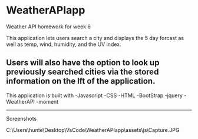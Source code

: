 # WeatherAPIapp
Weather API homework for week 6

This application lets users search a city and displays the 5 day forcast as well as temp, wind, humidity, and the UV index.

Users will also have the option to look up previously searched cities via the stored information on the lft of the application.
-----------------------------------------------------------------------------------------------------------------------------------------------

This application is built with 
-Javascript
-CSS
-HTML
-BootStrap
-jquery
-WeatherAPI
-moment

------------------------------------------------------------------------------------------------------------------------------------------------

Screenshots

C:\Users\hunte\Desktop\VsCode\WeatherAPIapp\assets\js\Capture.JPG


